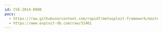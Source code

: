 ```yaml
---
id: CVE-2014-0980
pocs:
  - https://raw.githubusercontent.com/rapid7/metasploit-framework/master/modules/exploits/windows/fileformat/publishit_pui.rb
  - https://www.exploit-db.com/raw/31461
---
```

